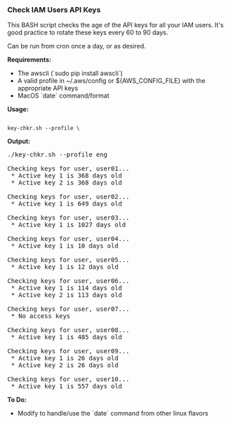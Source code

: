 ### Check IAM Users API Keys

<p>
This BASH script checks the age of the API keys for all your IAM users.
It's good practice to rotate these keys every 60 to 90 days.

<p>
Can be run from cron once a day, or as desired.

<b>Requirements:</b>
<ul>
 <li> The awscli  (`sudo pip install awscli`)
 <li> A valid profile in ~/.aws/config or ${AWS_CONFIG_FILE} with the appropriate API keys
 <li> MacOS `date` command/format
</ul>

<b>Usage:</b>
<p>
<code>
key-chkr.sh --profile \<profile_name\>
</code>

<b>Output:</b>
<pre>
./key-chkr.sh --profile eng

Checking keys for user, user01...
 * Active key 1 is 368 days old
 * Active key 2 is 368 days old

Checking keys for user, user02...
 * Active key 1 is 649 days old

Checking keys for user, user03...
 * Active key 1 is 1027 days old

Checking keys for user, user04...
 * Active key 1 is 10 days old

Checking keys for user, user05...
 * Active key 1 is 12 days old

Checking keys for user, user06...
 * Active key 1 is 114 days old
 * Active key 2 is 113 days old

Checking keys for user, user07...
 * No access keys

Checking keys for user, user08...
 * Active key 1 is 485 days old

Checking keys for user, user09...
 * Active key 1 is 26 days old
 * Active key 2 is 26 days old

Checking keys for user, user10...
 * Active key 1 is 557 days old
</pre>

<b>To Do:</b>
<ul>
 <li> Modify to handle/use the `date` command from other linux flavors
</ul>

